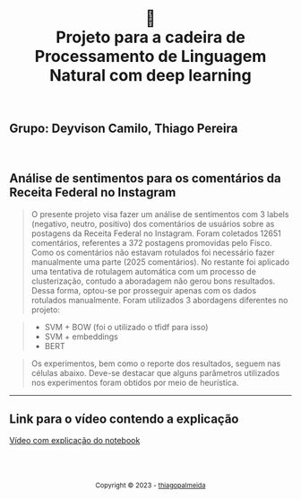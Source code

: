 <h1 align="center">
📄<br>Projeto para a cadeira de Processamento de Linguagem Natural com deep learning
</h1>
<br>

## Grupo: Deyvison Camilo, Thiago Pereira
<br>

## Análise de sentimentos para os comentários da Receita Federal no Instagram


> O presente projeto visa fazer um análise de sentimentos com 3 labels (negativo, neutro, positivo) dos comentários de usuários sobre as postagens da Receita Federal no Instagram. Foram coletados 12651 comentários, referentes a 372 postagens promovidas pelo Fisco. Como os comentários não estavam rotulados foi necessário fazer manualmente uma parte (2025 comentários). No restante foi aplicado uma tentativa de rotulagem automática com um processo de clusterização, contudo a aboradagem não gerou bons resultados. Dessa forma, optou-se por prosseguir apenas com os dados rotulados manualmente. Foram utilizados 3 abordagens diferentes no projeto:

> - SVM + BOW (foi o utilizado o tfidf para isso)
> - SVM + embeddings
> - BERT

> Os experimentos, bem como o reporte dos resultados, seguem nas células abaixo. Deve-se destacar que alguns parâmetros utilizados nos experimentos foram obtidos por meio de heurística.

---

## Link para o vídeo contendo a explicação

<a href="https://drive.google.com/file/d/13RTJrBaTstHLO5NoVVslOQUy0RGFQ4W7/view?usp=share_link">Vídeo com explicação do notebook</sub></a>

<div align="center">
  <br/>
  <br/>
  <br/>
    <div>
      <sub>Copyright © 2023 - <a href="https://github.com/thiagopalmeida">thiagopalmeida</sub></a>
    </div>
</div>
